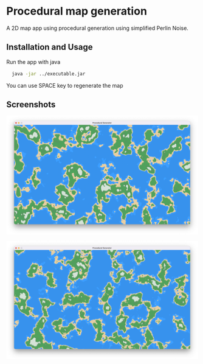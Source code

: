 
# Procedural map generation

A 2D map app using procedural generation using simplified Perlin Noise.

## Installation and Usage

Run the app with java

```bash
  java -jar ../executable.jar
```
You can use SPACE key to regenerate the map
## Screenshots

![App Screenshot](https://raw.githubusercontent.com/charlesthms/ProceduralMap/main/img/screen1.png)

![Screen 2](https://github.com/charlesthms/ProceduralMap/blob/main/img/screen2.png?raw=true)